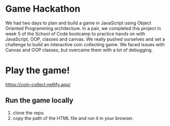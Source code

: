 # Game Hackathon

We had two days to plan and build a game in JavaScript using Object Oriented Programming architecture.
In a pair, we completed this project in week 5 of the School of Code bootcamp to practice hands on with JavaScript, OOP, classes and canvas.
We really pushed ourselves and set a challenge to build an interactive coin collecting game. 
We faced issues with Canvas and OOP classes, but overcame them with a lot of debugging.

# Play the game!
https://coin-collect.netlify.app/

## Run the game locally

1. clone the repo.
2. copy the path of the HTML file and run it in your browser.


